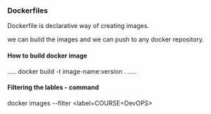 ### Dockerfiles

Dockerfile is declarative way of creating images.

we can build the images and we can push to any docker repository.

#### How to build docker image
.....
docker build -t image-name:version .
.....

#### Filtering the lables - command
docker images --filter <label=COURSE=DevOPS>
